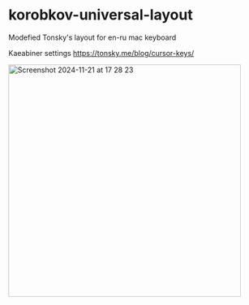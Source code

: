 # korobkov-universal-layout
Modefied Tonsky's layout for en-ru mac keyboard

Kaeabiner settings https://tonsky.me/blog/cursor-keys/

<img width="458" alt="Screenshot 2024-11-21 at 17 28 23" src="https://github.com/user-attachments/assets/7e3f55c7-b09f-43c2-806a-b6b55a2688c0">
